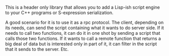 This is a header only library that allows you to add a Lisp-ish script engine
to your C++ programs or S-expression serialization.

A good scenario for it is to use it as a rpc protocol. The client, depending on
its needs, can send the script containing what it wants to do server side. If
it needs to call two functions, it can do it in one shot by sending a script
that calls those two functions. If it wants to call a remote function that
returns a big deal of data but is interested only in part of it, it can filter
in the script that it sends to the server. Etc.
